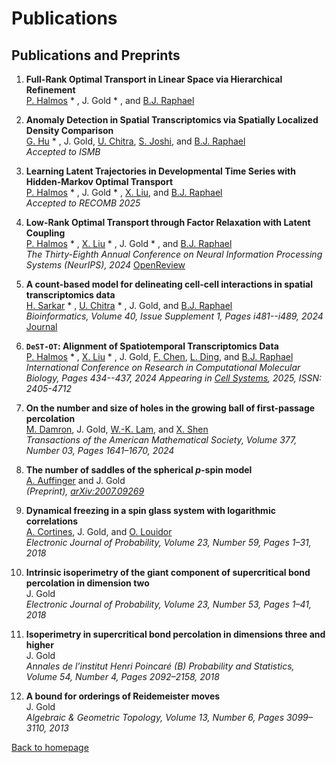 # Publications

## Publications and Preprints

1. **Full-Rank Optimal Transport in Linear Space via Hierarchical Refinement**  
   [P. Halmos](https://www.linkedin.com/in/peter-halmos-680937124) * , J. Gold  * , and [B.J. Raphael](https://www.cs.princeton.edu/~braphael/)  


2. **Anomaly Detection in Spatial Transcriptomics via Spatially Localized Density Comparison**  
   [G. Hu](https://raphael-group.github.io/people/) * , J. Gold, [U. Chitra](https://uthsavc.github.io), [S. Joshi](https://www.linkedin.com/in/sunay-joshi/), and [B.J. Raphael](https://www.cs.princeton.edu/~braphael/)  
   _Accepted to ISMB_

3. **Learning Latent Trajectories in Developmental Time Series with Hidden-Markov Optimal Transport**  
   [P. Halmos](https://www.linkedin.com/in/peter-halmos-680937124) * , J. Gold * , [X. Liu](https://scholar.google.com/citations?user=ZiK_z9EAAAAJ&hl=en), and [B.J. Raphael](https://www.cs.princeton.edu/~braphael/)  
   _Accepted to RECOMB 2025_

4. **Low-Rank Optimal Transport through Factor Relaxation with Latent Coupling**  
   [P. Halmos](https://www.linkedin.com/in/peter-halmos-680937124) * , [X. Liu](https://scholar.google.com/citations?user=ZiK_z9EAAAAJ&hl=en) * , J. Gold * , and [B.J. Raphael](https://www.cs.princeton.edu/~braphael/)  
   _The Thirty-Eighth Annual Conference on Neural Information Processing Systems (NeurIPS), 2024_
   [OpenReview](https://openreview.net/forum?id=hGgkdFF2hR)

5. **A count-based model for delineating cell-cell interactions in spatial transcriptomics data**  
   [H. Sarkar](https://www.hiraksarkar.com) * , [U. Chitra](https://uthsavc.github.io) * , J. Gold, and [B.J. Raphael](https://www.cs.princeton.edu/~braphael/)  
   _Bioinformatics, Volume 40, Issue Supplement 1, Pages i481--i489, 2024_
   [Journal](https://academic.oup.com/bioinformatics/article/40/Supplement_1/i481/7700859)

6. **`DeST-OT`: Alignment of Spatiotemporal Transcriptomics Data**  
   [P. Halmos](https://www.linkedin.com/in/peter-halmos-680937124) * , [X. Liu](https://scholar.google.com/citations?user=ZiK_z9EAAAAJ&hl=en) * , J. Gold, [F. Chen](https://nephrology.wustl.edu/people/feng-chen-phd/), [L. Ding](https://dinglab.wustl.edu), and [B.J. Raphael](https://www.cs.princeton.edu/~braphael/)  
   _International Conference on Research in Computational Molecular Biology, Pages 434--437, 2024_
   _Appearing in [Cell Systems](https://www.sciencedirect.com/science/article/pii/S240547122400365X), 2025, ISSN: 2405-4712_

7. **On the number and size of holes in the growing ball of first-passage percolation**  
   [M. Damron](https://people.math.gatech.edu/~mdamron6/), J. Gold, [W.-K. Lam](https://wk-lam.github.io/), and [X. Shen](https://people.math.wisc.edu/~xshen/)  
   _Transactions of the American Mathematical Society, Volume 377, Number 03, Pages 1641–1670, 2024_

8. **The number of saddles of the spherical $p$-spin model**  
   [A. Auffinger](http://math.northwestern.edu/~auffing/) and J. Gold  
   _(Preprint), [arXiv:2007.09269](https://arxiv.org/pdf/2007.09269.pdf)_

9. **Dynamical freezing in a spin glass system with logarithmic correlations**  
   [A. Cortines](http://user.math.uzh.ch/cortines/), J. Gold, and [O. Louidor](https://ie.technion.ac.il/~olouidor/)  
   _Electronic Journal of Probability, Volume 23, Number 59, Pages 1–31, 2018_

10. **Intrinsic isoperimetry of the giant component of supercritical bond percolation in dimension two**  
    J. Gold  
    _Electronic Journal of Probability, Volume 23, Number 53, Pages 1–41, 2018_

11. **Isoperimetry in supercritical bond percolation in dimensions three and higher**  
    J. Gold  
    _Annales de l’institut Henri Poincaré (B) Probability and Statistics, Volume 54, Number 4, Pages 2092–2158, 2018_

12. **A bound for orderings of Reidemeister moves**  
    J. Gold  
    _Algebraic & Geometric Topology, Volume 13, Number 6, Pages 3099–3110, 2013_
    
[Back to homepage](README.md)
